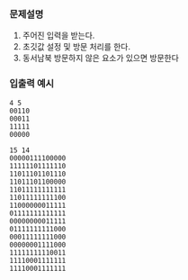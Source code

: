 ### 문제설명

1. 주어진 입력을 받는다. 
2. 초깃값 설정 및 방문 처리를 한다. 
3. 동서남북 방문하지 않은 요소가 있으면 방문한다

### 입출력 예시

```
4 5
00110
00011
11111
00000
```

```
15 14
00000111100000
11111101111110
11011101101110
11011101100000
11011111111111
11011111111100
11000000011111
01111111111111
00000000011111
01111111111000
00011111111000
00000001111000
11111111110011
11110001111111
11110001111111
```